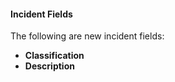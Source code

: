 
#### Incident Fields
The following are new incident fields:
- **Classification**
- **Description**
